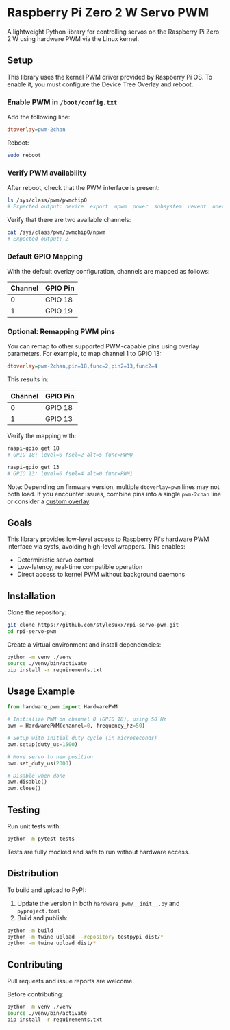 # Raspberry Pi Zero 2 W Servo PWM

A lightweight Python library for controlling servos on the Raspberry Pi Zero 2 W using hardware PWM via the Linux kernel.

## Setup

This library uses the kernel PWM driver provided by Raspberry Pi OS. To enable it, you must configure the Device Tree Overlay and reboot.

### Enable PWM in `/boot/config.txt`

Add the following line:

```ini
dtoverlay=pwm-2chan
```

Reboot:

```bash
sudo reboot
```

### Verify PWM availability

After reboot, check that the PWM interface is present:

```bash
ls /sys/class/pwm/pwmchip0
# Expected output: device  export  npwm  power  subsystem  uevent  unexport
```

Verify that there are two available channels:

```bash
cat /sys/class/pwm/pwmchip0/npwm
# Expected output: 2
```

### Default GPIO Mapping

With the default overlay configuration, channels are mapped as follows:

| Channel | GPIO Pin |
|---------|----------|
| 0       | GPIO 18  |
| 1       | GPIO 19  |

### Optional: Remapping PWM pins

You can remap to other supported PWM-capable pins using overlay parameters.
For example, to map channel 1 to GPIO 13:

```ini
dtoverlay=pwm-2chan,pin=18,func=2,pin2=13,func2=4
```

This results in:

| Channel | GPIO Pin |
|---------|----------|
| 0       | GPIO 18  |
| 1       | GPIO 13  |

Verify the mapping with:

```bash
raspi-gpio get 18
# GPIO 18: level=0 fsel=2 alt=5 func=PWM0

raspi-gpio get 13
# GPIO 13: level=0 fsel=4 alt=0 func=PWM1
```

Note: Depending on firmware version, multiple `dtoverlay=pwm` lines may not both load.
If you encounter issues, combine pins into a single `pwm-2chan` line or consider a [custom overlay](https://github.com/raspberrypi/linux/blob/rpi-5.10.y/arch/arm/boot/dts/overlays/pwm-overlay.dts).

## Goals

This library provides low-level access to Raspberry Pi's hardware PWM interface via sysfs, avoiding high-level wrappers. This enables:

- Deterministic servo control
- Low-latency, real-time compatible operation
- Direct access to kernel PWM without background daemons

## Installation

Clone the repository:

```bash
git clone https://github.com/stylesuxx/rpi-servo-pwm.git
cd rpi-servo-pwm
```

Create a virtual environment and install dependencies:

```bash
python -m venv ./venv
source ./venv/bin/activate
pip install -r requirements.txt
```

## Usage Example

```python
from hardware_pwm import HardwarePWM

# Initialize PWM on channel 0 (GPIO 18), using 50 Hz
pwm = HardwarePWM(channel=0, frequency_hz=50)

# Setup with initial duty cycle (in microseconds)
pwm.setup(duty_us=1500)

# Move servo to new position
pwm.set_duty_us(2000)

# Disable when done
pwm.disable()
pwm.close()
```

## Testing

Run unit tests with:

```bash
python -m pytest tests
```

Tests are fully mocked and safe to run without hardware access.

## Distribution

To build and upload to PyPI:

1. Update the version in both `hardware_pwm/__init__.py` and `pyproject.toml`
2. Build and publish:

```bash
python -m build
python -m twine upload --repository testpypi dist/*
python -m twine upload dist/*
```

## Contributing

Pull requests and issue reports are welcome.

Before contributing:

```bash
python -m venv ./venv
source ./venv/bin/activate
pip install -r requirements.txt
```